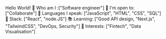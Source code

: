 Hello World!
🔭 Who am I :["Software engineer"]
🤝 I'm open to: ["Collaborate"]
🌱 Languages I speak: ["JavaScript", "HTML", "CSS", "SQL"]
🔨 Stack: ["React", "node.JS"]
📚 Learning: ["Good API design, "Next.js", "TailwindCSS", "DevOps, Security"]
🤔 Interests: ["Fintech", "Data Visualisation"]


<!---
amyhe1995/amyhe1995 is a ✨ special ✨ repository because its `README.md` (this file) appears on your GitHub profile.
You can click the Preview link to take a look at your changes.
--->

